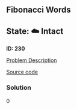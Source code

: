 ## Fibonacci Words

## State: :cloud: **Intact**

**ID: 230**

[Problem Description](https://projecteuler.net/problem=230)

[Source code](main.cpp)

### Solution
0